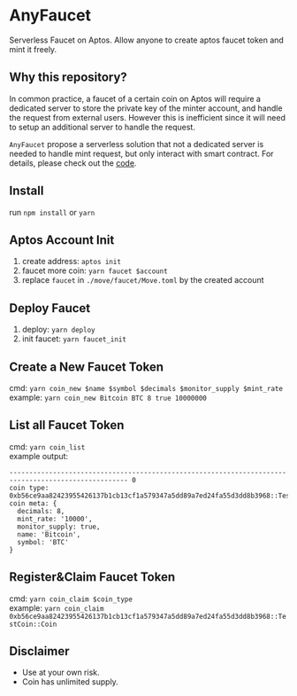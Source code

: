 # AnyFaucet

Serverless Faucet on Aptos. Allow anyone to create aptos faucet token and mint it freely.

## Why this repository?

In common practice, a faucet of a certain coin on Aptos will require a dedicated server to store the private key of the minter account, and handle the request from external users. However this is inefficient since it will need to setup an additional server to handle the request.

`AnyFaucet` propose a serverless solution that not a dedicated server is needed to handle mint request, but only interact with smart contract. For details, please check out the [code](https://github.com/Momentum-Safe/AnyFaucet/blob/main/move/faucet/sources/faucet.move).

## Install
run `npm install` or `yarn`

## Aptos Account Init
1. create address: `aptos init`
2. faucet more coin: `yarn faucet $account`
3. replace `faucet` in `./move/faucet/Move.toml` by the created account

## Deploy Faucet
1. deploy: `yarn deploy`
2. init faucet: `yarn faucet_init`

## Create a New Faucet Token
cmd: `yarn coin_new $name $symbol $decimals $monitor_supply $mint_rate`  
example: `yarn coin_new Bitcoin BTC 8 true 10000000`

## List all Faucet Token
cmd: `yarn coin_list`  
example output:
```
---------------------------------------------------------------------------------------------------- 0
coin type: 0xb56ce9aa82423955426137b1cb13cf1a579347a5dd89a7ed24fa55d3dd8b3968::TestCoin::Coin
coin meta: {
  decimals: 8,
  mint_rate: '10000',
  monitor_supply: true,
  name: 'Bitcoin',
  symbol: 'BTC'
}
```

## Register&Claim Faucet Token
cmd: `yarn coin_claim $coin_type`  
example: `yarn coin_claim 0xb56ce9aa82423955426137b1cb13cf1a579347a5dd89a7ed24fa55d3dd8b3968::TestCoin::Coin`

## Disclaimer

* Use at your own risk.
* Coin has unlimited supply.
